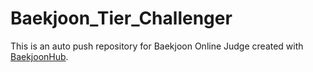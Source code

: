 # Baekjoon_Tier_Challenger
This is an auto push repository for Baekjoon Online Judge created with [BaekjoonHub](https://github.com/BaekjoonHub/BaekjoonHub).
